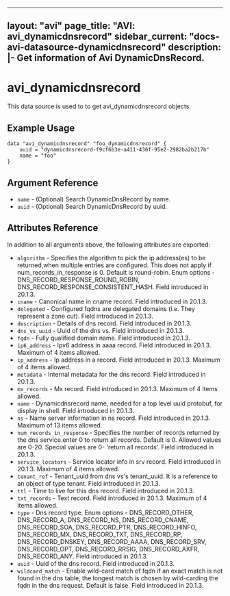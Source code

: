 <!--
    Copyright 2021 VMware, Inc.
    SPDX-License-Identifier: Mozilla Public License 2.0
-->
---
layout: "avi"
page_title: "AVI: avi_dynamicdnsrecord"
sidebar_current: "docs-avi-datasource-dynamicdnsrecord"
description: |-
  Get information of Avi DynamicDnsRecord.
---

# avi_dynamicdnsrecord

This data source is used to to get avi_dynamicdnsrecord objects.

## Example Usage

```hcl
data "avi_dynamicdnsrecord" "foo_dynamicdnsrecord" {
    uuid = "dynamicdnsrecord-f9cf6b3e-a411-436f-95e2-2982ba2b217b"
    name = "foo"
}
```

## Argument Reference

* `name` - (Optional) Search DynamicDnsRecord by name.
* `uuid` - (Optional) Search DynamicDnsRecord by uuid.

## Attributes Reference

In addition to all arguments above, the following attributes are exported:

* `algorithm` - Specifies the algorithm to pick the ip address(es) to be returned,when multiple entries are configured. This does not apply if num_records_in_response is 0. Default is round-robin. Enum options - DNS_RECORD_RESPONSE_ROUND_ROBIN, DNS_RECORD_RESPONSE_CONSISTENT_HASH. Field introduced in 20.1.3.
* `cname` - Canonical name in cname record. Field introduced in 20.1.3.
* `delegated` - Configured fqdns are delegated domains (i.e. They represent a zone cut). Field introduced in 20.1.3.
* `description` - Details of dns record. Field introduced in 20.1.3.
* `dns_vs_uuid` - Uuid of the dns vs. Field introduced in 20.1.3.
* `fqdn` - Fully qualified domain name. Field introduced in 20.1.3.
* `ip6_address` - Ipv6 address in aaaa record. Field introduced in 20.1.3. Maximum of 4 items allowed.
* `ip_address` - Ip address in a record. Field introduced in 20.1.3. Maximum of 4 items allowed.
* `metadata` - Internal metadata for the dns record. Field introduced in 20.1.3.
* `mx_records` - Mx record. Field introduced in 20.1.3. Maximum of 4 items allowed.
* `name` - Dynamicdnsrecord name, needed for a top level uuid protobuf, for display in shell. Field introduced in 20.1.3.
* `ns` - Name server information in ns record. Field introduced in 20.1.3. Maximum of 13 items allowed.
* `num_records_in_response` - Specifies the number of records returned by the dns service.enter 0 to return all records. Default is 0. Allowed values are 0-20. Special values are 0- 'return all records'. Field introduced in 20.1.3.
* `service_locators` - Service locator info in srv record. Field introduced in 20.1.3. Maximum of 4 items allowed.
* `tenant_ref` - Tenant_uuid from dns vs's tenant_uuid. It is a reference to an object of type tenant. Field introduced in 20.1.3.
* `ttl` - Time to live for this dns record. Field introduced in 20.1.3.
* `txt_records` - Text record. Field introduced in 20.1.3. Maximum of 4 items allowed.
* `type` - Dns record type. Enum options - DNS_RECORD_OTHER, DNS_RECORD_A, DNS_RECORD_NS, DNS_RECORD_CNAME, DNS_RECORD_SOA, DNS_RECORD_PTR, DNS_RECORD_HINFO, DNS_RECORD_MX, DNS_RECORD_TXT, DNS_RECORD_RP, DNS_RECORD_DNSKEY, DNS_RECORD_AAAA, DNS_RECORD_SRV, DNS_RECORD_OPT, DNS_RECORD_RRSIG, DNS_RECORD_AXFR, DNS_RECORD_ANY. Field introduced in 20.1.3.
* `uuid` - Uuid of the dns record. Field introduced in 20.1.3.
* `wildcard_match` - Enable wild-card match of fqdn  if an exact match is not found in the dns table, the longest match is chosen by wild-carding the fqdn in the dns request. Default is false. Field introduced in 20.1.3.

